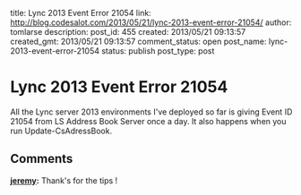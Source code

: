 title: Lync 2013 Event Error 21054
link: http://blog.codesalot.com/2013/05/21/lync-2013-event-error-21054/
author: tomlarse
description: 
post_id: 455
created: 2013/05/21 09:13:57
created_gmt: 2013/05/21 09:13:57
comment_status: open
post_name: lync-2013-event-error-21054
status: publish
post_type: post

# Lync 2013 Event Error 21054

All the Lync server 2013 environments I've deployed so far is giving Event ID 21054 from LS Address Book Server once a day. It also happens when you run Update-CsAdressBook.

## Comments

**[jeremy](#318 "2013-09-10 09:51:05"):** Thank's for the tips !

